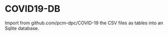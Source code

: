 # COVID19-DB
Import from github.com/pcm-dpc/COVID-19 the CSV files as tables into an Sqlite database.
